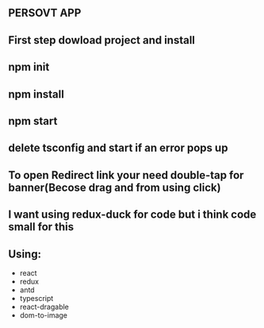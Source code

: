 ## PERSOVT APP

## First step dowload project and install
## npm init 
## npm install
## npm start 

## delete tsconfig and start if an error pops up
## To open Redirect link your need double-tap for banner(Becose drag and from using click)
## I want using redux-duck for code but i think code small for this 

## Using: 
   - react
   - redux
   - antd
   - typescript 
   - react-dragable
   - dom-to-image
